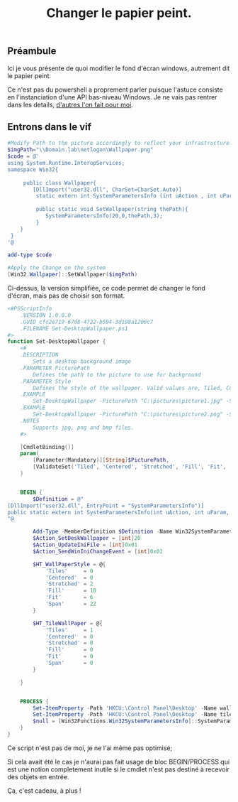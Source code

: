 ﻿---
title: "Changer le papier peint."
excerpt: |
    Changer votre fond d'écran Windows par script.

category: PowerShell
classes: wide
comments: true
tags: 
  - PowerShell
  - Tips
  - Wallpaper
  - Background
---

## Préambule

Ici je vous présente de quoi modifier le fond d'écran windows, autrement dit le papier peint.

Ce n'est pas du powershell a proprement parler puisque l'astuce consiste en l'instanciation d'une API bas-niveau Windows. Je ne vais pas rentrer dans les details, [d'autres l'on fait pour moi](https://fuzzysecurity.com/tutorials/24.html).

## Entrons dans le vif

```powershell
#Modify Path to the picture accordingly to reflect your infrastructure
$imgPath="\\Domain.lab\netlogon\Wallpaper.png"
$code = @' 
using System.Runtime.InteropServices; 
namespace Win32{ 
    
     public class Wallpaper{ 
        [DllImport("user32.dll", CharSet=CharSet.Auto)] 
         static extern int SystemParametersInfo (int uAction , int uParam , string lpvParam , int fuWinIni) ; 
         
         public static void SetWallpaper(string thePath){ 
            SystemParametersInfo(20,0,thePath,3); 
         }
    }
 } 
'@

add-type $code 

#Apply the Change on the system 
[Win32.Wallpaper]::SetWallpaper($imgPath)
```

Ci-dessus, la version simplifiée, ce code permet de changer le fond d'écran, mais pas de choisir son format.


```powershell
<#PSScriptInfo
    .VERSION 1.0.0.0
    .GUID cfc2e719-67d8-4722-b594-3d198a1206c7
    .FILENAME Set-DesktopWallpaper.ps1
#>
function Set-DesktopWallpaper {
    <#
    .DESCRIPTION
        Sets a desktop background image
    .PARAMETER PicturePath
        Defines the path to the picture to use for background
    .PARAMETER Style
        Defines the style of the wallpaper. Valid values are, Tiled, Centered, Stretched, Fill, Fit, Span
    .EXAMPLE
        Set-DesktopWallpaper -PicturePath "C:\pictures\picture1.jpg" -Style Fill
    .EXAMPLE
        Set-DesktopWallpaper -PicturePath "C:\pictures\picture2.png" -Style Centered
    .NOTES
        Supports jpg, png and bmp files.
    #>

    [CmdletBinding()]
    param(
        [Parameter(Mandatory)][String]$PicturePath,
        [ValidateSet('Tiled', 'Centered', 'Stretched', 'Fill', 'Fit', 'Span')]$Style = 'Fill'
    )


    BEGIN {
        $Definition = @"
[DllImport("user32.dll", EntryPoint = "SystemParametersInfo")]
public static extern int SystemParametersInfo(int uAction, int uParam, string lpvParam, int fuWinIni);
"@

        Add-Type -MemberDefinition $Definition -Name Win32SystemParametersInfo -Namespace Win32Functions
        $Action_SetDeskWallpaper = [int]20
        $Action_UpdateIniFile = [int]0x01
        $Action_SendWinIniChangeEvent = [int]0x02

        $HT_WallPaperStyle = @{
            'Tiles'     = 0
            'Centered'  = 0
            'Stretched' = 2
            'Fill'      = 10
            'Fit'       = 6
            'Span'      = 22
        }

        $HT_TileWallPaper = @{
            'Tiles'     = 1
            'Centered'  = 0
            'Stretched' = 0
            'Fill'      = 0
            'Fit'       = 0
            'Span'      = 0
        }

    }


    PROCESS {
        Set-ItemProperty -Path 'HKCU:\Control Panel\Desktop' -Name wallpaperstyle -Value $HT_WallPaperStyle[$Style]
        Set-ItemProperty -Path 'HKCU:\Control Panel\Desktop' -Name tilewallpaper -Value $HT_TileWallPaper[$Style]
        $null = [Win32Functions.Win32SystemParametersInfo]::SystemParametersInfo($Action_SetDeskWallpaper, 0, $PicturePath, ($Action_UpdateIniFile -bor $Action_SendWinIniChangeEvent))
    }
}
```

Ce script n'est pas de moi, je ne l'ai même pas optimisé;

Si cela avait été le cas je n'aurai pas fait usage de bloc BEGIN/PROCESS qui est une notion completement inutile si le cmdlet n'est pas destiné à recevoir des objets en entrée.

Ça, c'est cadeau, à plus !
